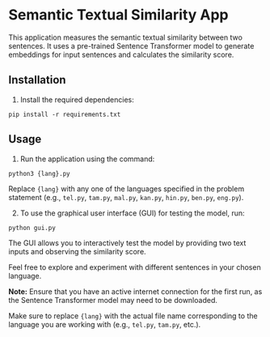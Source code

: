 
# Semantic Textual Similarity App

This application measures the semantic textual similarity between two sentences. It uses a pre-trained Sentence Transformer model to generate embeddings for input sentences and calculates the similarity score.

## Installation

1. Install the required dependencies:

```
pip install -r requirements.txt
```

## Usage

1. Run the application using the command:

```
python3 {lang}.py
```

Replace `{lang}` with any one of the languages specified in the problem statement (e.g., `tel.py`, `tam.py`, `mal.py`, `kan.py`, `hin.py`, `ben.py`, `eng.py`).

2. To use the graphical user interface (GUI) for testing the model, run:

```
python gui.py
```

The GUI allows you to interactively test the model by providing two text inputs and observing the similarity score.

Feel free to explore and experiment with different sentences in your chosen language.

**Note:** Ensure that you have an active internet connection for the first run, as the Sentence Transformer model may need to be downloaded.


Make sure to replace `{lang}` with the actual file name corresponding to the language you are working with (e.g., `tel.py`, `tam.py`, etc.). 